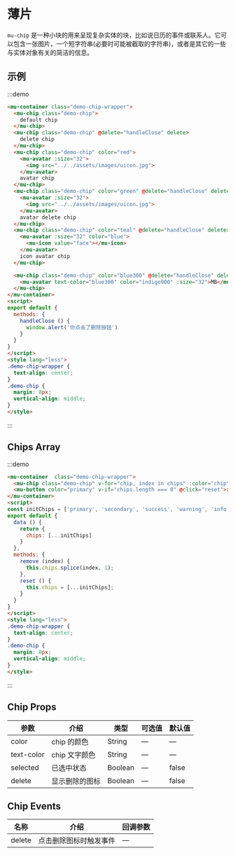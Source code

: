 # 薄片

`mu-chip` 是一种小块的用来呈现复杂实体的块，比如说日历的事件或联系人。它可以包含一张图片，一个短字符串(必要时可能被截取的字符串)，或者是其它的一些与实体对象有关的简洁的信息。

## 示例

:::demo
```html
<mu-container class="demo-chip-wrapper">
  <mu-chip class="demo-chip">
    default chip
  </mu-chip>
  <mu-chip class="demo-chip" @delete="handleClose" delete>
    delete chip
  </mu-chip>
  <mu-chip class="demo-chip" color="red">
    <mu-avatar :size="32">
      <img src="../../assets/images/uicon.jpg">
    </mu-avatar>
    avatar chip
  </mu-chip>
  <mu-chip class="demo-chip" color="green" @delete="handleClose" delete>
    <mu-avatar :size="32">
      <img src="../../assets/images/uicon.jpg">
    </mu-avatar>
    avatar delete chip
  </mu-chip>
  <mu-chip class="demo-chip" color="teal" @delete="handleClose" delete>
    <mu-avatar :size="32" color="blue">
      <mu-icon value="face"></mu-icon>
    </mu-avatar>
    icon avatar chip
  </mu-chip>

  <mu-chip class="demo-chip" color="blue300" @delete="handleClose" delete>
    <mu-avatar text-color="blue300" color="indigo900" :size="32">MB</mu-avatar> custom chip
  </mu-chip>
</mu-container>
<script>
export default {
  methods: {
    handleClose () {
      window.alert('你点击了删除按钮')
    }
  }
}
</script>
<style lang="less">
.demo-chip-wrapper {
  text-align: center;
}
.demo-chip {
  margin: 8px;
  vertical-align: middle;
}
</style>
```
:::

## Chips Array

:::demo
```html
<mu-container  class="demo-chip-wrapper">
  <mu-chip class="demo-chip" v-for="chip, index in chips" :color="chip" @delete="remove(index)" delete>{{chip}}</mu-chip>
  <mu-button color="primary" v-if="chips.length === 0" @click="reset">reset</mu-button>
</mu-container>
<script>
const initChips = ['primary', 'secondary', 'success', 'warning', 'info', 'error'];
export default {
  data () {
    return {
      chips: [...initChips]
    }
  },
  methods: {
    remove (index) {
      this.chips.splice(index, 1);
    },
    reset () {
      this.chips = [...initChips];
    }
  }
}
</script>
<style lang="less">
.demo-chip-wrapper {
  text-align: center;
}
.demo-chip {
  margin: 8px;
  vertical-align: middle;
}
</style>
```
:::


## Chip Props

| 参数 | 介绍 | 类型 | 可选值 | 默认值 |
|------|------|------|------|------|
| color | chip 的颜色 | String | — | — |
| text-color | chip 文字颜色 | String | — | — |
| selected | 已选中状态 | Boolean | — | false |
| delete | 显示删除的图标 | Boolean | — | false |

## Chip Events

| 名称 | 介绍 | 回调参数 |
|------|------|-------|
| delete | 点击删除图标时触发事件 | — |

<script>
const initChips = ['primary', 'secondary', 'success', 'warning', 'info', 'error'];
export default {
  data () {
    return {
      chips: [...initChips]
    }
  },
  methods: {
    handleClose () {
      window.alert('你点击了删除按钮')
    },
    remove (index) {
      this.chips.splice(index, 1);
    },
    reset () {
      this.chips = [...initChips];
    }
  }
}
</script>
<style lang="less">
.demo-chip-wrapper {
  text-align: center;
}
.demo-chip {
  margin: 8px;
  vertical-align: middle;
}
</style>
